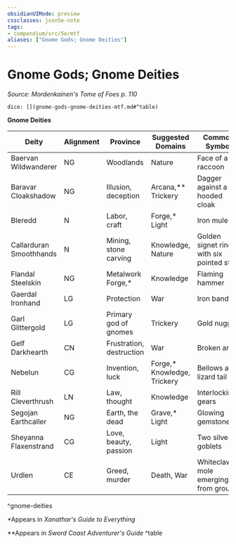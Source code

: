 ```yaml
---
obsidianUIMode: preview
cssclasses: json5e-note
tags:
- compendium/src/5e/mtf
aliases: ["Gnome Gods; Gnome Deities"]
---
```

# Gnome Gods; Gnome Deities
*Source: Mordenkainen's Tome of Foes p. 110* 

`dice: [](gnome-gods-gnome-deities-mtf.md#^table)`

**Gnome Deities**

| Deity | Alignment | Province | Suggested Domains | Common Symbol |
|-------|-----------|----------|-------------------|---------------|
| Baervan Wildwanderer | NG | Woodlands | Nature | Face of a raccoon |
| Baravar Cloakshadow | NG | Illusion, deception | Arcana,** Trickery | Dagger against a hooded cloak |
| Bleredd | N | Labor, craft | Forge,* Light | Iron mule |
| Callarduran Smoothhands | N | Mining, stone carving | Knowledge, Nature | Golden signet ring with six pointed star |
| Flandal Steelskin | NG | Metalwork Forge,* | Knowledge | Flaming hammer |
| Gaerdal Ironhand | LG | Protection | War | Iron band |
| Garl Glittergold | LG | Primary god of gnomes | Trickery | Gold nugget |
| Gelf Darkhearth | CN | Frustration, destruction | War | Broken anvil |
| Nebelun | CG | Invention, luck | Forge,* Knowledge, Trickery | Bellows and lizard tail |
| Rill Cleverthrush | LN | Law, thought | Knowledge | Interlocking gears |
| Segojan Earthcaller | NG | Earth, the dead | Grave,* Light | Glowing gemstone |
| Sheyanna Flaxenstrand | CG | Love, beauty, passion | Light | Two silver goblets |
| Urdlen | CE | Greed, murder | Death, War | Whiteclawed mole emerging from ground |
^gnome-deities

*Appears in *Xanathar's Guide to Everything*

**Appears in *Sword Coast Adventurer's Guide*
^table